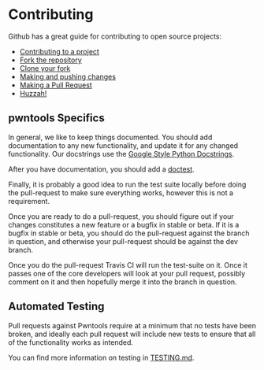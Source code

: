 # Contributing

Github has a great guide for contributing to open source projects:

- [Contributing to a project](https://guides.github.com/activities/forking/)
- [Fork the repository](https://guides.github.com/activities/forking/#fork)
- [Clone your fork](https://guides.github.com/activities/forking/#clone)
- [Making and pushing changes](https://guides.github.com/activities/forking/#making-changes)
- [Making a Pull Request](https://guides.github.com/activities/forking/#making-a-pull-request)
- [Huzzah!](https://guides.github.com/activities/forking/#huzzah)

## pwntools Specifics

In general, we like to keep things documented.  You should add documentation to any new functionality, and update it for any changed functionality.  Our docstrings use the [Google Style Python Docstrings](https://sphinxcontrib-napoleon.readthedocs.org/en/latest/example_google.html#example-google).

After you have documentation, you should add a [doctest](https://docs.python.org/2/library/doctest.html).

Finally, it is probably a good idea to run the test suite locally before doing
the pull-request to make sure everything works, however this is not a
requirement.

Once you are ready to do a pull-request, you should figure out if your changes
constitutes a new feature or a bugfix in stable or beta. If it is a bugfix in
stable or beta, you should do the pull-request against the branch in question,
and otherwise your pull-request should be against the dev branch.

Once you do the pull-request Travis CI will run the test-suite on it. Once it
passes one of the core developers will look at your pull request, possibly
comment on it and then hopefully merge it into the branch in question.

## Automated Testing

Pull requests against Pwntools require at a minimum that no tests have been broken, and ideally each pull request will include new tests to ensure that all of the functionality works as intended.

You can find more information on testing in [TESTING.md](TESTING.md).
